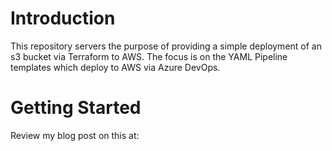 # Introduction 
This repository servers the purpose of providing a simple deployment of an s3 bucket via Terraform to AWS. The focus is on the YAML Pipeline templates which deploy to AWS via Azure DevOps.

# Getting Started
Review my blog post on this at: